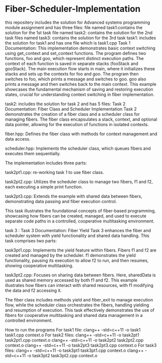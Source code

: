 # Fiber-Scheduler-Implementation
this repositery includes the solution for Advanced systems programming module assignment and has three files:
file named task1:contains the solution for the 1st task
file named task2: contains the solution for the 2nd task
files named task3: contains the solution for the 3rd task
task1:
includes the solution for task1 and has one file which is task1.cpp
Task 1 Documentation:
This implementation demonstrates basic context switching using get_context and set_context functions. The program defines two functions, foo and goo, which represent distinct execution paths. The context of each function is saved in separate stacks (fooStack and gooStack). The main execution flow starts in main, where it initializes these stacks and sets up the contexts for foo and goo. The program then switches to foo, which prints a message and switches to goo. goo also prints a message and then switches back to the main context. This example showcases the fundamental mechanism of saving and restoring execution states, crucial for understanding context switching in fiber implementation.

task2:
includes the solution for task 2 and has 5 files:
Task 2 Documentation: Fiber Class and Scheduler Implementation
Task 2 demonstrates the creation of a fiber class and a scheduler class for managing fibers. The fiber class encapsulates a stack, context, and optional data pointer, allowing for the execution of functions in isolated contexts.


fiber.hpp: Defines the fiber class with methods for context management and data access.

scheduler.hpp: Implements the scheduler class, which queues fibers and executes them sequentially.

The implementation includes three parts:


task2pt1.cpp: re-working task 1 to use fiber class.

task2pt2.cpp: Utilizes the scheduler class to manage two fibers, f1 and f2, each executing a simple print function.

task2pt3.cpp: Extends the example with shared data between fibers, demonstrating data passing and fiber execution control.

This task illustrates the foundational concepts of fiber-based programming, showcasing how fibers can be created, managed, and used to execute separate code paths in a controlled, cooperative multitasking environment.



task 3 :
Task 3 Documentation: Fiber Yield
Task 3 enhances the fiber and scheduler system with yield functionality and shared data handling. This task comprises two parts:


task3pt1.cpp: Implements the yield feature within fibers. Fibers f1 and f2 are created and managed by the scheduler. f1 demonstrates the yield functionality, pausing its execution to allow f2 to run, and then resumes, showing cooperative multitasking.


task3pt2.cpp: Focuses on sharing data between fibers. Here, sharedData is used as shared memory accessed by both f1 and f2. This example illustrates how fibers can interact with shared resources, with f1 modifying the data and f2 accessing it.


The fiber class includes methods yield and fiber_exit to manage execution flow, while the scheduler class orchestrates the fibers, handling yielding and resumption of execution. This task effectively demonstrates the use of fibers for cooperative multitasking and shared data management in a controlled environment.


How to run the programs
For task1 file:
clang++ -std=c++11 -o task1 task1.cpp context.o
For task2 files:
clang++ -std=c++11 -o task2pt1 task2pt1.cpp context.o
clang++ -std=c++11 -o task2pt2 task2pt2.cpp context.o
clang++ -std=c++11 -o task2pt3 task2pt3.cpp context.o
For task3 files:
clang++ -std=c++11 -o task3pt1 task3pt1.cpp context.o
clang++ -std=c++11 -o task3pt2 task3pt2.cpp context.o
